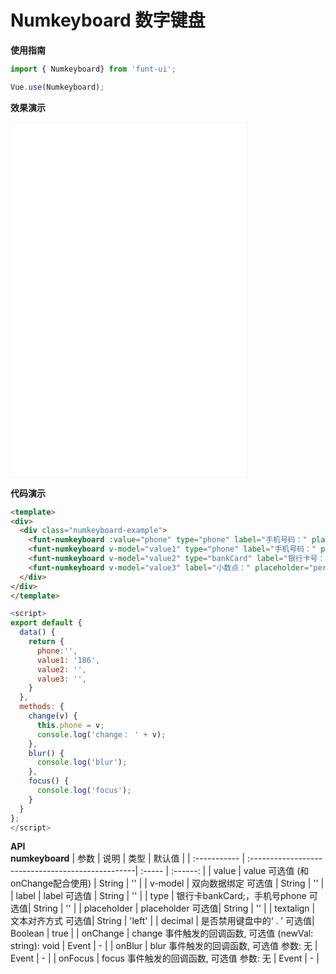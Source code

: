 # Numkeyboard 数字键盘

**使用指南**

```js
import { Numkeyboard} from 'funt-ui';

Vue.use(Numkeyboard);
```


**效果演示**  

<section class="code-box-demo code-box-demo-preview"><iframe id="demoFrame" name="demoFrame" title="antd-mobile" src="/funt-ui/API/numkeyboard-demo.html" style="width: 377px; height: 567px; border:1px solid rgb(247, 247, 247);"></iframe></section>


**代码演示**
```html
<template>
<div>
  <div class="numkeyboard-example">
    <funt-numkeyboard :value="phone" type="phone" label="手机号码：" placeholder="phone format"  @onChange="change" @onBlur="blur" @onFocus="focus"></funt-numkeyboard>
    <funt-numkeyboard v-model="value1" type="phone" label="手机号码：" placeholder="phone format"></funt-numkeyboard>
    <funt-numkeyboard v-model="value2" type="bankCard" label="银行卡号：" placeholder="bankCard format" textalign="right"></funt-numkeyboard>
    <funt-numkeyboard v-model="value3" label="小数点：" placeholder="percent format" textalign="center"></funt-numkeyboard>
  </div>
</div>
</template>
```

```js
<script>
export default {
  data() {
    return {
      phone:'',
      value1: '186', 
      value2: '', 
      value3: '', 
    }
  },
  methods: {
    change(v) {
      this.phone = v;
      console.log('change： ' + v);
    },
    blur() {
      console.log('blur');
    },
    focus() {
      console.log('focus');
    }
  }
};
</script>
```

**API**  
**numkeyboard**
| 参数         | 说明                                              | 类型   |  默认值  |
| :----------- | :-------------------------------------------------| :----- | :------: |
| value     | value 可选值 (和onChange配合使用) | String | ''  |
| v-model | 双向数据绑定 可选值 | String | ''  |
| label | label 可选值 | String | ''  |
| type | 银行卡bankCard;，手机号phone 可选值| String | '' |
| placeholder | placeholder  可选值| String | ''  |
| textalign      | 文本对齐方式  可选值| String | 'left'  |
| decimal      | 是否禁用键盘中的‘ . ’  可选值| Boolean | true  |
| onChange    | change 事件触发的回调函数, 可选值 (newVal: string): void  | Event |   -    |
| onBlur    | blur 事件触发的回调函数, 可选值 参数: 无  | Event |   -    |
| onFocus    | focus 事件触发的回调函数, 可选值 参数: 无 | Event |   -    |




